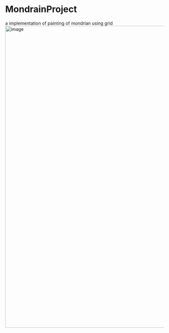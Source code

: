 # MondrainProject
a implementation of painting of mondrian using grid
<img width="960" alt="image" src="https://github.com/suryansh318/MondrainProject/assets/130777970/ebe91a04-e059-4ece-801e-8c6580acd722">

